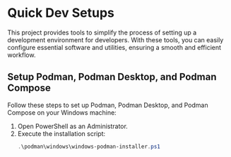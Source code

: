 # Quick Dev Setups

This project provides tools to simplify the process of setting up a development environment for developers. With these tools, you can easily configure essential software and utilities, ensuring a smooth and efficient workflow.

## Setup Podman, Podman Desktop, and Podman Compose

Follow these steps to set up Podman, Podman Desktop, and Podman Compose on your Windows machine:

1. Open PowerShell as an Administrator.
2. Execute the installation script:
   ```powershell
   .\podman\windows\windows-podman-installer.ps1
   ```